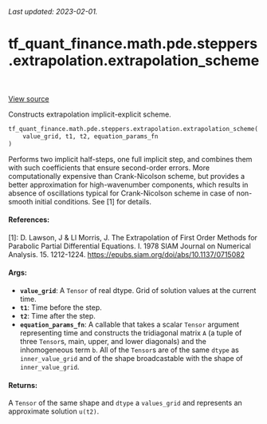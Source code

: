<!--
This file is generated by a tool. Do not edit directly.
For open-source contributions the docs will be updated automatically.
-->

*Last updated: 2023-02-01.*

<div itemscope itemtype="http://developers.google.com/ReferenceObject">
<meta itemprop="name" content="tf_quant_finance.math.pde.steppers.extrapolation.extrapolation_scheme" />
<meta itemprop="path" content="Stable" />
</div>

# tf_quant_finance.math.pde.steppers.extrapolation.extrapolation_scheme

<!-- Insert buttons and diff -->

<table class="tfo-notebook-buttons tfo-api" align="left">
</table>

<a target="_blank" href="https://github.com/google/tf-quant-finance/blob/master/tf_quant_finance/math/pde/steppers/extrapolation.py">View source</a>



Constructs extrapolation implicit-explicit scheme.

```python
tf_quant_finance.math.pde.steppers.extrapolation.extrapolation_scheme(
    value_grid, t1, t2, equation_params_fn
)
```



<!-- Placeholder for "Used in" -->

Performs two implicit half-steps, one full implicit step, and combines them
with such coefficients that ensure second-order errors. More computationally
expensive than Crank-Nicolson scheme, but provides a better approximation for
high-wavenumber components, which results in absence of oscillations typical
for Crank-Nicolson scheme in case of non-smooth initial conditions. See [1]
for details.

#### References:
[1]: D. Lawson, J & Ll Morris, J. The Extrapolation of First Order Methods
for Parabolic Partial Differential Equations. I. 1978
SIAM Journal on Numerical Analysis. 15. 1212-1224.
https://epubs.siam.org/doi/abs/10.1137/0715082

#### Args:


* <b>`value_grid`</b>: A `Tensor` of real dtype. Grid of solution values at the current
  time.
* <b>`t1`</b>: Time before the step.
* <b>`t2`</b>: Time after the step.
* <b>`equation_params_fn`</b>: A callable that takes a scalar `Tensor` argument
  representing time and constructs the tridiagonal matrix `A`
  (a tuple of three `Tensor`s, main, upper, and lower diagonals)
  and the inhomogeneous term `b`. All of the `Tensor`s are of the same
  `dtype` as `inner_value_grid` and of the shape broadcastable with the
  shape of `inner_value_grid`.


#### Returns:

A `Tensor` of the same shape and `dtype` a
`values_grid` and represents an approximate solution `u(t2)`.
